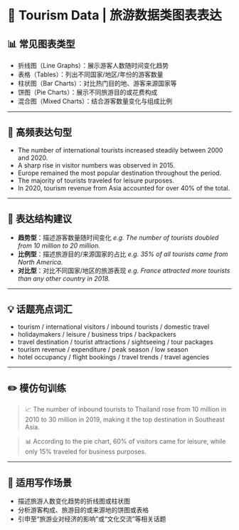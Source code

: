 # 🧳 Tourism Data | 旅游数据类图表表达

## 📊 常见图表类型

- 折线图（Line Graphs）：展示游客人数随时间变化趋势
- 表格（Tables）：列出不同国家/地区/年份的游客数量
- 柱状图（Bar Charts）：对比热门目的地、游客来源国家等
- 饼图（Pie Charts）：展示不同旅游目的或花费构成
- 混合图（Mixed Charts）：结合游客数量变化与组成比例

---

## 🔁 高频表达句型

- The number of international tourists increased steadily between 2000 and 2020.
- A sharp rise in visitor numbers was observed in 2015.
- Europe remained the most popular destination throughout the period.
- The majority of tourists traveled for leisure purposes.
- In 2020, tourism revenue from Asia accounted for over 40% of the total.

---

## 🧠 表达结构建议

- **趋势型**：描述游客数量随时间变化
  *e.g. The number of tourists doubled from 10 million to 20 million.*
- **比例型**：描述旅游目的/来源国家的占比
  *e.g. 35% of all tourists came from North America.*
- **对比型**：对比不同国家/地区的旅游表现
  *e.g. France attracted more tourists than any other country in 2018.*

---

## 💡 话题亮点词汇

- tourism / international visitors / inbound tourists / domestic travel
- holidaymakers / leisure / business trips / backpackers
- travel destination / tourist attractions / sightseeing / tour packages
- tourism revenue / expenditure / peak season / low season
- hotel occupancy / flight bookings / travel trends / travel agencies

---

## ✏️ 模仿句训练

> 📈 The number of inbound tourists to Thailand rose from 10 million in 2010 to 30 million in 2019, making it the top destination in Southeast Asia.

> 📊 According to the pie chart, 60% of visitors came for leisure, while only 15% traveled for business purposes.

---

## 🧭 适用写作场景

- 描述旅游人数变化趋势的折线图或柱状图
- 分析游客构成、旅游目的或来源地的饼图或表格
- 引申至“旅游业对经济的影响”或“文化交流”等相关话题
